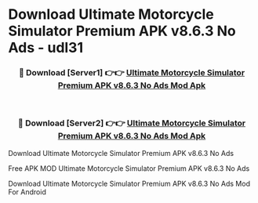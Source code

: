# Download Ultimate Motorcycle Simulator Premium APK v8.6.3 No Ads - udl31



<div align="center">
<h3>🔴 Download [Server1] 👉👉 <a href="https://momento.my/?title=Ultimate_Motorcycle_Simulator_Premium_APK_v8.6.3_No_Ads">Ultimate Motorcycle Simulator Premium APK v8.6.3 No Ads Mod Apk</a></h3><br>

<h3>🔴 Download [Server2] 👉👉 <a href="https://momento.my/?title=Ultimate_Motorcycle_Simulator_Premium_APK_v8.6.3_No_Ads">Ultimate Motorcycle Simulator Premium APK v8.6.3 No Ads Mod Apk</a></h3>
</div>



Download Ultimate Motorcycle Simulator Premium APK v8.6.3 No Ads 

Free APK MOD Ultimate Motorcycle Simulator Premium APK v8.6.3 No Ads 

Download Ultimate Motorcycle Simulator Premium APK v8.6.3 No Ads Mod For Android
